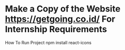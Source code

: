 # Make a Copy of the Website https://getgoing.co.id/ For Internship Requirements


How To Run Project
npm install react-icons
